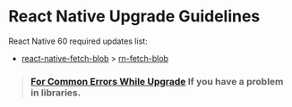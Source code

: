 # React Native Upgrade Guidelines

React Native 60 required updates list:
- [react-native-fetch-blob](https://github.com/wkh237/react-native-fetch-blob) > [rn-fetch-blob](https://github.com/joltup/rn-fetch-blob)

> ### [For Common Errors While Upgrade](CommonErrors/README.md) If you have a problem in libraries.

